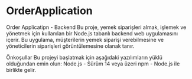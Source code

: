 # OrderApplication
Order Applicatipn - Backend
Bu proje, yemek siparişleri almak, işlemek ve yönetmek için kullanılan bir Node.js tabanlı backend web uygulamasını içerir. 
Bu uygulama, müşterilerin yemek siparişi verebilmesine ve yöneticilerin siparişleri görüntülemesine olanak tanır.

Önkoşullar
Bu projeyi başlatmak için aşağıdaki yazılımların yüklü olduğundan emin olun:
Node.js - Sürüm 14 veya üzeri
npm - Node.js ile birlikte gelir.
